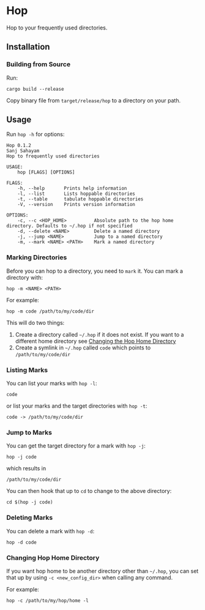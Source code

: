 # Hop

Hop to your frequently used directories.


## Installation

### Building from Source

Run:

```
cargo build --release
```

Copy binary file from `target/release/hop` to a directory on your path.


## Usage


Run `hop -h` for options:

```
Hop 0.1.2
Sanj Sahayam
Hop to frequently used directories

USAGE:
    hop [FLAGS] [OPTIONS]

FLAGS:
    -h, --help       Prints help information
    -l, --list       Lists hoppable directories
    -t, --table      tabulate hoppable directories
    -V, --version    Prints version information

OPTIONS:
    -c, --c <HOP_HOME>          Absolute path to the hop home directory. Defaults to ~/.hop if not specified
    -d, --delete <NAME>         Delete a named directory
    -j, --jump <NAME>           Jump to a named directory
    -m, --mark <NAME> <PATH>    Mark a named directory
```

### Marking Directories

Before you can hop to a directory, you need to `mark` it. You can mark a directory with:

```
hop -m <NAME> <PATH>
```

For example:

```
hop -m code /path/to/my/code/dir
```

This will do two things:

1. Create a directory called `~/.hop` if it does not exist. If you want to a different home directory see [Changing the Hop Home Directory](#changing-hop-home-directory)
1. Create a symlink in `~/.hop` called `code` which points to `/path/to/my/code/dir`

### Listing Marks

You can list your marks with `hop -l`:

```
code
```

or list your marks and the target directories with `hop -t`:

```
code -> /path/to/my/code/dir
```

### Jump to Marks

You can get the target directory for a mark with `hop -j`:

```
hop -j code
```

which results in

```
/path/to/my/code/dir
```

You can then hook that up to `cd` to change to the above directory:


```
cd $(hop -j code)
```

### Deleting Marks

You can delete a mark with `hop -d`:

```
hop -d code
```

### Changing Hop Home Directory

If you want hop home to be another directory other than `~/.hop`, you can set that up by using `-c <new_config_dir>` when calling any command.

For example:

```
hop -c /path/to/my/hop/home -l
```
